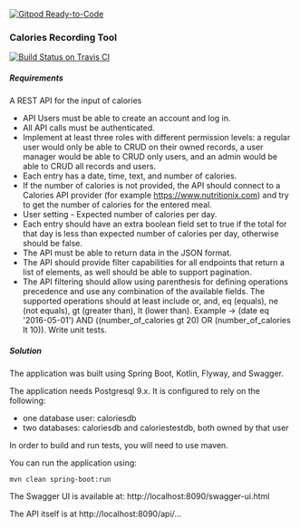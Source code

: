 [![Gitpod Ready-to-Code](https://img.shields.io/badge/Gitpod-Ready--to--Code-blue?logo=gitpod)](https://gitpod.io/#https://github.com/abstratt/sandbox/tree/calories) 

### Calories Recording Tool

[![Build Status on Travis CI](https://travis-ci.org/abstratt/sandbox.svg?branch=calories)](https://travis-ci.org/abstratt/sandbox)

##### Requirements

A REST API for the input of calories

* API Users must be able to create an account and log in.
* All API calls must be authenticated.
* Implement at least three roles with different permission levels: a regular user would only be able to CRUD on their owned records, a user manager would be able to CRUD only users, and an admin would be able to CRUD all records and users.
* Each entry has a date, time, text, and number of calories.
* If the number of calories is not provided, the API should connect to a Calories API provider (for example https://www.nutritionix.com) and try to get the number of calories for the entered meal.
* User setting - Expected number of calories per day.
* Each entry should have an extra boolean field set to true if the total for that day is less than expected number of calories per day, otherwise should be false.
* The API must be able to return data in the JSON format.
* The API should provide filter capabilities for all endpoints that return a list of elements, as well should be able to support pagination.
* The API filtering should allow using parenthesis for defining operations precedence and use any combination of the available fields. The supported operations should at least include or, and, eq (equals), ne (not equals), gt (greater than), lt (lower than). Example -> (date eq '2016-05-01') AND ((number_of_calories gt 20) OR (number_of_calories lt 10)).
Write unit tests.

##### Solution

The application was built using Spring Boot, Kotlin, Flyway, and Swagger.

The application needs Postgresql 9.x. It is configured to rely on the following:
- one database user: caloriesdb
- two databases: caloriesdb and caloriestestdb, both owned by that user

In order to build and run tests, you will need to use maven.

You can run the application using:

```mvn clean spring-boot:run```

The Swagger UI is available at: http://localhost:8090/swagger-ui.html

The API itself is at http://localhost:8090/api/...
